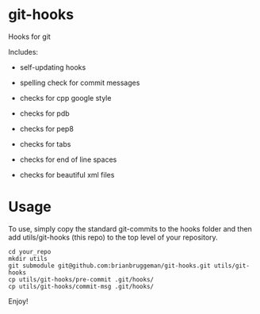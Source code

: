 git-hooks
=========

Hooks for git

Includes:

* self-updating hooks

* spelling check for commit messages
* checks for cpp google style
* checks for pdb
* checks for pep8
* checks for tabs
* checks for end of line spaces
* checks for beautiful xml files


Usage
=====

To use, simply copy the standard git-commits to the hooks folder and
then add utils/git-hooks (this repo) to the top level of your
repository.

    cd your_repo
    mkdir utils
    git submodule git@github.com:brianbruggeman/git-hooks.git utils/git-hooks
    cp utils/git-hooks/pre-commit .git/hooks/
    cp utils/git-hooks/commit-msg .git/hooks/

Enjoy!